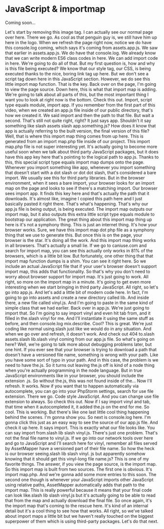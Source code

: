 # JavaScript & importmap

Coming soon...

Let's start by removing this image tag. I can actually see our normal page over here. There we go. As cool as that penguin guy is, we still have him up here in the logo. When we refresh the page right now, notice we do have this console.log coming, which says it's coming from assets.app.js. We saw that earlier in assets.app.js. We do have that console.log. We already know that we can write modern ES6 class codes in here. We can add import code in here. We're going to do all of that. But my first question is, how and why is this file being executed? We know that our style tag, our CSS, is being executed thanks to the nice, boring link tag up here. But we don't see a script tag down here in this JavaScript section. However, we do see this little import map function. That is the key. Back over on the page, I'm going to view the page source. Down here, this is what that import map is adding. We're going to talk about all parts of this, but the most important thing I want you to look at right now is the bottom. Check this out. Import, script type equals module, import app. If you remember from the first part of this video, when we created an app.js file inside of our public directory, that's how we created it. We said import and then the path to that file. But wait a second. That's still not quite right, right? It just says app. Shouldn't it say something like slash assets slash app.something.js? How does it know that app is actually referring to the built version, the final version of this file? Well, that is where this import map thing comes from up here. This is generated from an import map.php file inside of our project. This import map.php file is not super interesting yet. It's actually going to become more useful soon when we talk about third party JavaScript packages, but it does have this app key here that's pointing to the logical path to app.js. Thanks to this, this special script type equals import map dumps onto the page.  Whenever you import something like app, whenever you import something that doesn't start with a dot slash or dot dot slash, that's considered a bare import. We usually see this for third party libraries. But in the browser environment, when it sees a bare import, your browser looks for an import map on the page and looks to see if there's a matching import. Our browser sees import app. It finds this key here and that's actually the path that it downloads. It's almost like, imagine I copied this path here and I just basically pasted it right there. That's what's happening. That's why our app.js file is being output, is being executed. The import map outputs our import map, but it also outputs this extra little script type equals module to bootstrap our application. The great thing about this import map thing up here is it's not a symphony thing. This is just an internet thing. It's how your browser works. Sure, we have this import map dot php file as a symphony thing that we use to generate this. But once this is on the page, your browser is the star. It's doing all the work. And this import map thing works in all browsers. That's actually a small lie. If we go to caniuse.com and search for import map, you can see this actually only works in 81% of the browsers, which is a little bit low. But fortunately, one other thing that that import map function dumps is a shim. You can see it right here. So we include an actual JavaScript file that if your user's browser doesn't support import map, this adds that functionality. So that's why you don't need to worry about browser support for import map. It's just going to work. All right, so more on the import map in a minute. It's going to get even more interesting when we start bringing in third party JavaScript. All right, so let's go into app.js. And let's add a little bit of modern code here. In fact, I'm going to go into assets and create a new directory called lib. And inside there, a new file called vinyl.js. And I'm going to paste in the same kind of simple class that we had earlier. Back over in app.js. We're just going to import that.  So I'm going to say import vinyl and even hit tab from, and it filled in the.slash vinyl for me. And I'll instantiate it using the same stuff as before, and then console.log mix.describe. Cool? This is great. We're just coding like normal using.slash just like we would do in any situation. And when we go over and refresh, it doesn't work. And check out 404 to.slash assets.slash lib.slash vinyl coming from our app.js file. So what's going on here? Well, we're going to talk more about debugging problems later, but one hint. If you ever see that your browser is trying to download a path that doesn't have a versioned file name, something is wrong with your path. Like you have some sort of typo in your path. And in this case, the problem is we need to have the.js. So it turns out leaving the.js off is kind of a node thing when you're actually programming in the node language. But in true JavaScript environments like in your browser, you should include the extension .js. So without the.js, this was not found inside of the... Now I'll refresh. It works. Now if you want that to happen automatically via autocomplete, you can go into your PhpStorm settings, search for use file extension. There we go. Code style JavaScript. And you can change use file extension to always. So check this out. Now if I say import vinyl and tab, that time when it autocompleted it, it added the.js on the end for me. So cool. This is working. But there's like one last little cool thing happening behind the scenes. I'm gonna show you. So next is console.log here. I'm gonna click this just as an easy way to see the source of our app.js file. And check it up here. It says import. This is exactly what our file looks like. You can say import from.slash lib slash vinyl.js. There's just one problem. That's not the final file name to vinyl.js. If we go into our network tools over here and go to JavaScript and I'll search here for vinyl, remember all files served by AssetMapper have a versioned part of their file name. So how the heck is our browser seeing.slash lib slash vinyl. js but apparently somehow knowing that it should get this vinyl-long file name.js? This is one of my favorite things. The answer, if you view the page source, is the import map. So this import map is built from two sources. The first one is obvious. It's import map.php. And we're gonna add some more entries to this soon. The second one though is whenever your JavaScript imports other JavaScript using relative paths, AssetMapper automatically adds that path to the import map. This is really powerful because it means that your final code can look like.slash lib slash vinyl.js but it's actually going to be able to read that from the map and actually download the final file. So once again, it's the import map that's coming to the rescue here. It's kind of an internal detail but it's a cool thing to see how that works. All right, so we've talked about import maps a little bit but we haven't really touched on the biggest superpower of them which is using third-party packages. Let's do that next.
